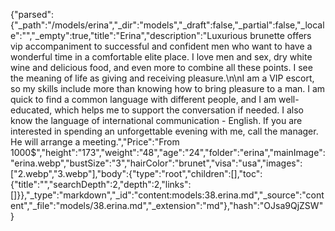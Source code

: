 {"parsed":{"_path":"/models/erina","_dir":"models","_draft":false,"_partial":false,"_locale":"","_empty":true,"title":"Erina","description":"Luxurious brunette offers vip accompaniment to successful and confident men who want to have a wonderful time in a comfortable elite place. I love men and sex, dry white wine and delicious food, and even more to combine all these points. I see the meaning of life as giving and receiving pleasure.\n\nI am a VIP escort, so my skills include more than knowing how to bring pleasure to a man. I am quick to find a common language with different people, and I am well-educated, which helps me to support the conversation if needed. I also know the language of international communication - English. If you are interested in spending an unforgettable evening with me, call the manager. He will arrange a meeting.","Price":"From 1000$","height":"173","weight":"48","age":"24","folder":"erina","mainImage":"erina.webp","bustSize":"3","hairColor":"brunet","visa":"usa","images":["2.webp","3.webp"],"body":{"type":"root","children":[],"toc":{"title":"","searchDepth":2,"depth":2,"links":[]}},"_type":"markdown","_id":"content:models:38.erina.md","_source":"content","_file":"models/38.erina.md","_extension":"md"},"hash":"OJsa9QjZSW"}